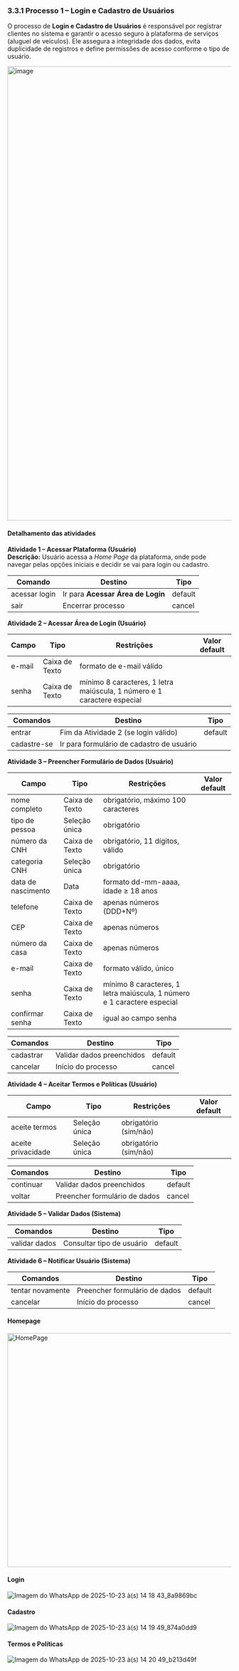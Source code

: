 ### 3.3.1 Processo 1 – Login e Cadastro de Usuários

O processo de **Login e Cadastro de Usuários** é responsável por registrar clientes no sistema e garantir o acesso seguro à plataforma de serviços (aluguel de veículos). Ele assegura a integridade dos dados, evita duplicidade de registros e define permissões de acesso conforme o tipo de usuário.

<img width="1084" height="1021" alt="image" src="https://github.com/user-attachments/assets/5f49440c-1e27-4c9c-9604-08e0e800c55e" />

#### Detalhamento das atividades

**Atividade 1 – Acessar Plataforma (Usuário)**  
**Descrição:** Usuário acessa a *Home Page* da plataforma, onde pode navegar pelas opções iniciais e decidir se vai para login ou cadastro.

| **Comando**   | **Destino**                 | **Tipo**   |
|---------------|------------------------------|------------|
| acessar login | Ir para **Acessar Área de Login** | default    |
| sair          | Encerrar processo            | cancel     |


**Atividade 2 – Acessar Área de Login (Usuário)**

| **Campo** | **Tipo**       | **Restrições**                                                         | **Valor default** |
|-----------|----------------|------------------------------------------------------------------------|-------------------|
| e-mail    | Caixa de Texto | formato de e-mail válido                                               |                   |
| senha     | Caixa de Texto | mínimo 8 caracteres, 1 letra maiúscula, 1 número e 1 caractere especial|                   |

| **Comandos**   | **Destino**                               | **Tipo**   |
|----------------|-------------------------------------------|------------|
| entrar         | Fim da Atividade 2 (se login válido)      | default    |
| cadastre-se    | Ir para formulário de cadastro de usuário |            |


**Atividade 3 – Preencher Formulário de Dados (Usuário)**

| **Campo**           | **Tipo**        | **Restrições**                           | **Valor default** |
|---------------------|-----------------|------------------------------------------|-------------------|
| nome completo       | Caixa de Texto  | obrigatório, máximo 100 caracteres       |                   |
| tipo de pessoa      | Seleção única   | obrigatório                              |                   |
| número da CNH       | Caixa de Texto  | obrigatório, 11 dígitos, válido          |                   |
| categoria CNH       | Seleção única   | obrigatório                              |                   |
| data de nascimento  | Data            | formato dd-mm-aaaa, idade ≥ 18 anos      |                   |
| telefone            | Caixa de Texto  | apenas números (DDD+Nº)                  |                   |
| CEP                 | Caixa de Texto  | apenas números                           |                   |
| número da casa      | Caixa de Texto  | apenas números                           |                   |
| e-mail              | Caixa de Texto  | formato válido, único                    |                   |
| senha               | Caixa de Texto  | mínimo 8 caracteres, 1 letra maiúscula, 1 número e 1 caractere especial | |
| confirmar senha     | Caixa de Texto  | igual ao campo senha                     |                   |

| **Comandos**   | **Destino**                      | **Tipo**   |
|----------------|----------------------------------|------------|
| cadastrar      | Validar dados preenchidos        | default    |
| cancelar       | Início do processo               | cancel     |


**Atividade 4 – Aceitar Termos e Políticas (Usuário)**

| **Campo**            | **Tipo**        | **Restrições**           | **Valor default** |
|----------------------|-----------------|--------------------------|-------------------|
| aceite termos        | Seleção única   | obrigatório (sim/não)    |                   |
| aceite privacidade   | Seleção única   | obrigatório (sim/não)    |                   |

| **Comandos**   | **Destino**                     | **Tipo**   |
|----------------|---------------------------------|------------|
| continuar      | Validar dados preenchidos       | default    |
| voltar         | Preencher formulário de dados   | cancel     |


**Atividade 5 – Validar Dados (Sistema)**

| **Comandos**     | **Destino**               | **Tipo**   |
|------------------|---------------------------|------------|
| validar dados   | Consultar tipo de usuário | default    |

**Atividade 6 – Notificar Usuário (Sistema)**

| **Comandos**      | **Destino**                  | **Tipo**   |
|-------------------|------------------------------|------------|
| tentar novamente  | Preencher formulário de dados| default    |
| cancelar          | Início do processo           | cancel     |

#### Homepage
<img width="1116" height="526" alt="HomePage" src="https://github.com/user-attachments/assets/3bf182e9-3ebb-4d0f-9486-b496ac6cce84" />

#### Login
![Imagem do WhatsApp de 2025-10-23 à(s) 14 18 43_8a9869bc](https://github.com/user-attachments/assets/9b563254-02e1-44b4-b44d-9f8601decbe9)

#### Cadastro
![Imagem do WhatsApp de 2025-10-23 à(s) 14 19 49_874a0dd9](https://github.com/user-attachments/assets/4fe63c2c-3c64-4297-91bf-c1c0de147001)

#### Termos e Políticas
![Imagem do WhatsApp de 2025-10-23 à(s) 14 20 49_b213d49f](https://github.com/user-attachments/assets/4b3dcacd-86ed-45d4-93f4-5d09a856ad9c)
